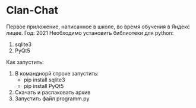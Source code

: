 # Clan-Chat
Первое приложение, написанное в школе, во время обучения в Яндекс лицее. Год: 2021
Необходимо установить библиотеки для python:
1) sqlite3
2) PyQt5

Как запустить:
1) В команднорй строке запустить:
   - pip install sqlite3 
   - pip install PyQt5
2) Скачать и распаковать архив
3) Запустить файл programm.py
